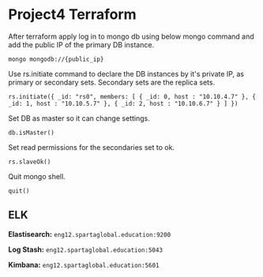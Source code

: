 # Project4 Terraform


After terraform apply log in to mongo db using below mongo command and add the public IP of the primary DB instance. 

`mongo mongodb://{public_ip}`

Use rs.initiate command to declare the DB instances by it's private IP, as primary or secondary sets.
Secondary sets are the replica sets.

`rs.initiate({ _id: "rs0", members: [ { _id: 0, host : "10.10.4.7" }, { _id: 1, host : "10.10.5.7" }, { _id: 2, host : "10.10.6.7" } ] })`

Set DB as master so it can change settings.

`db.isMaster()`

Set read permissions for the secondaries set to ok.

`rs.slaveOk()`

Quit mongo shell.

`quit()`


## ELK

**Elastisearch:** `eng12.spartaglobal.education:9200`

**Log Stash:** `eng12.spartaglobal.education:5043`

**Kimbana:** `eng12.spartaglobal.education:5601`
